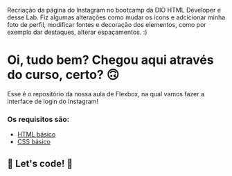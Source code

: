 Recriação da página do Instagram no bootcamp da DIO HTML Developer e desse Lab.
Fiz algumas alterações como mudar os icons e adcicionar minha foto de perfil, modificar fontes e decoração dos elementos, como por exemplo dar destaques,
alterar espaçamentos. 
:) 






# Oi, tudo bem? Chegou aqui através do curso, certo? 🙃

Esse é o repositório da nossa aula de Flexbox, na qual vamos fazer a interface de login do Instagram! 

### Os requisitos são:

* [HTML básico](https://www.w3schools.com/html/)
* [CSS básico](https://developer.mozilla.org/pt-BR/docs/Web/CSS)

## 🚀 Let's code! 🚀
